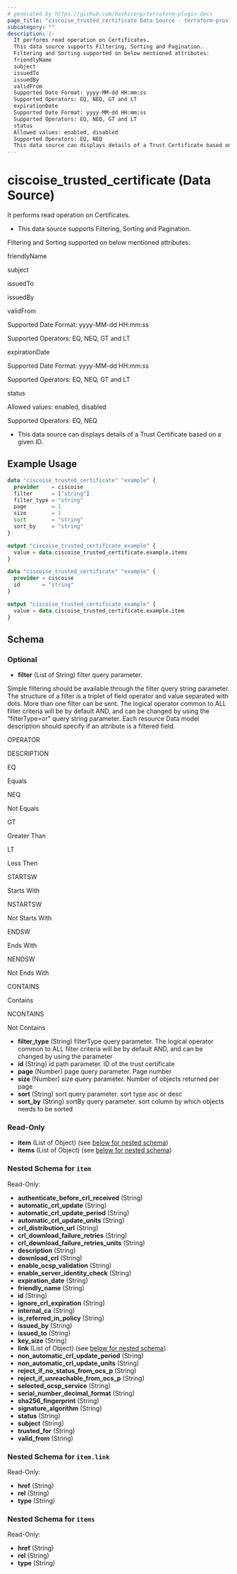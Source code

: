 ```yaml
---
# generated by https://github.com/hashicorp/terraform-plugin-docs
page_title: "ciscoise_trusted_certificate Data Source - terraform-provider-ciscoise"
subcategory: ""
description: |-
  It performs read operation on Certificates.
  This data source supports Filtering, Sorting and Pagination.
  Filtering and Sorting supported on below mentioned attributes:
  friendlyName
  subject
  issuedTo
  issuedBy
  validFrom
  Supported Date Format: yyyy-MM-dd HH:mm:ss
  Supported Operators: EQ, NEQ, GT and LT
  expirationDate
  Supported Date Format: yyyy-MM-dd HH:mm:ss
  Supported Operators: EQ, NEQ, GT and LT
  status
  Allowed values: enabled, disabled
  Supported Operators: EQ, NEQ
  This data source can displays details of a Trust Certificate based on a given ID.
---
```


# ciscoise_trusted_certificate (Data Source)

It performs read operation on Certificates.

- This data source supports Filtering, Sorting and Pagination.

Filtering and Sorting supported on below mentioned attributes:


friendlyName

subject

issuedTo

issuedBy

validFrom


Supported Date Format: yyyy-MM-dd HH:mm:ss

Supported Operators: EQ, NEQ, GT and LT


expirationDate


Supported Date Format: yyyy-MM-dd HH:mm:ss

Supported Operators: EQ, NEQ, GT and LT


status


Allowed values: enabled, disabled

Supported Operators: EQ, NEQ




- This data source can displays details of a Trust Certificate based on a given ID.

## Example Usage

```terraform
data "ciscoise_trusted_certificate" "example" {
  provider    = ciscoise
  filter      = ["string"]
  filter_type = "string"
  page        = 1
  size        = 1
  sort        = "string"
  sort_by     = "string"
}

output "ciscoise_trusted_certificate_example" {
  value = data.ciscoise_trusted_certificate.example.items
}

data "ciscoise_trusted_certificate" "example" {
  provider = ciscoise
  id       = "string"
}

output "ciscoise_trusted_certificate_example" {
  value = data.ciscoise_trusted_certificate.example.item
}
```

<!-- schema generated by tfplugindocs -->
## Schema

### Optional

- **filter** (List of String) filter query parameter. 
 
 
 
Simple filtering
 should be available through the filter query string parameter. The structure of a filter is a triplet of field operator and value separated with dots. More than one filter can be sent. The logical operator common to ALL filter criteria will be by default AND, and can be changed by using the 
"filterType=or"
 query string parameter. Each resource Data model description should specify if an attribute is a filtered field. 
 
 
 
 
 
OPERATOR
 
DESCRIPTION
 
 
 
 
 
EQ
 
Equals
 
 
 
NEQ
 
Not Equals
 
 
 
GT
 
Greater Than
 
 
 
LT
 
Less Then
 
 
 
STARTSW
 
Starts With
 
 
 
NSTARTSW
 
Not Starts With
 
 
 
ENDSW
 
Ends With
 
 
 
NENDSW
 
Not Ends With
 
 
 
CONTAINS
 
Contains
 
 
 
NCONTAINS
 
Not Contains
- **filter_type** (String) filterType query parameter. The logical operator common to ALL filter criteria will be by default AND, and can be changed by using the parameter
- **id** (String) id path parameter. ID of the trust certificate
- **page** (Number) page query parameter. Page number
- **size** (Number) size query parameter. Number of objects returned per page
- **sort** (String) sort query parameter. sort type asc or desc
- **sort_by** (String) sortBy query parameter. sort column by which objects needs to be sorted

### Read-Only

- **item** (List of Object) (see [below for nested schema](#nestedatt--item))
- **items** (List of Object) (see [below for nested schema](#nestedatt--items))

<a id="nestedatt--item"></a>
### Nested Schema for `item`

Read-Only:

- **authenticate_before_crl_received** (String)
- **automatic_crl_update** (String)
- **automatic_crl_update_period** (String)
- **automatic_crl_update_units** (String)
- **crl_distribution_url** (String)
- **crl_download_failure_retries** (String)
- **crl_download_failure_retries_units** (String)
- **description** (String)
- **download_crl** (String)
- **enable_ocsp_validation** (String)
- **enable_server_identity_check** (String)
- **expiration_date** (String)
- **friendly_name** (String)
- **id** (String)
- **ignore_crl_expiration** (String)
- **internal_ca** (String)
- **is_referred_in_policy** (String)
- **issued_by** (String)
- **issued_to** (String)
- **key_size** (String)
- **link** (List of Object) (see [below for nested schema](#nestedobjatt--item--link))
- **non_automatic_crl_update_period** (String)
- **non_automatic_crl_update_units** (String)
- **reject_if_no_status_from_ocs_p** (String)
- **reject_if_unreachable_from_ocs_p** (String)
- **selected_ocsp_service** (String)
- **serial_number_decimal_format** (String)
- **sha256_fingerprint** (String)
- **signature_algorithm** (String)
- **status** (String)
- **subject** (String)
- **trusted_for** (String)
- **valid_from** (String)

<a id="nestedobjatt--item--link"></a>
### Nested Schema for `item.link`

Read-Only:

- **href** (String)
- **rel** (String)
- **type** (String)



<a id="nestedatt--items"></a>
### Nested Schema for `items`

Read-Only:

- **href** (String)
- **rel** (String)
- **type** (String)


